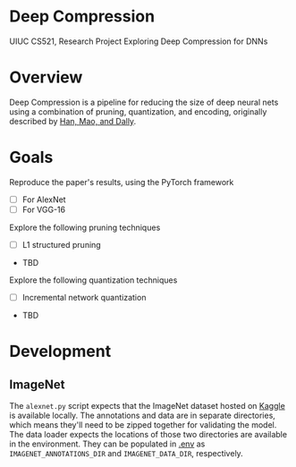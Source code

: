 # Deep Compression

UIUC CS521, Research Project Exploring Deep Compression for DNNs

# Overview

Deep Compression is a pipeline for reducing the size of deep neural nets using a combination of pruning, quantization, and encoding, originally described by [Han, Mao, and Dally](https://arxiv.org/pdf/1510.00149.pdf).

# Goals

Reproduce the paper's results, using the PyTorch framework

- [ ] For AlexNet
- [ ] For VGG-16

Explore the following pruning techniques

- [ ] L1 structured pruning
- TBD

Explore the following quantization techniques

- [ ] Incremental network quantization
- TBD

# Development

## ImageNet

The `alexnet.py` script expects that the ImageNet dataset hosted on [Kaggle](https://www.kaggle.com/c/imagenet-object-localization-challenge/data) is available locally. The annotations and data are in separate directories, which means they'll need to be zipped together for validating the model. The data loader expects the locations of those two directories are available in the environment. They can be populated in [.env](.env) as `IMAGENET_ANNOTATIONS_DIR` and `IMAGENET_DATA_DIR`, respectively.

